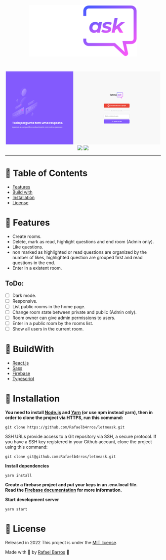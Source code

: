 <p align="center">
   <img src=".github/docs/images/logo.svg" width="350"/>
</p>

<br />

<p align="center">
   <img src=".github/docs/images/home.png" width="500"/>
   <img src=".github/docs/images/admin-vision.gif" width="500"/>
   <img src=".github/docs/images/user-vision.gif" width="500"/>
</p>

---

# :pushpin: Table of Contents

- [Features](#rocket-features)
- [Build with](#construction_worker-BuildWith)
- [Installation](#construction_worker-installation)
- [License](#closed_book-license)

# :rocket: Features

- Create rooms.
- Delete, mark as read, highlight questions and end room (Admin only).
- Like questions.
- non marked as highlighted or read questions are organized by the number of likes, highlighted question are grouped first and read questions in the end.
- Enter in a existent room.

## ToDo:

- [ ] Dark mode.
- [ ] Responsive.
- [ ] List public rooms in the home page.
- [ ] Change room state between private and public (Admin only).
- [ ] Room owner can give admin permissions to users.
- [ ] Enter in a public room by the rooms list.
- [ ] Show all users in the current room.

# :construction_worker: BuildWith

- [React.js](https://reactjs.org/)
- [Sass](https://sass-lang.com/)
- [Firebase](https://firebase.google.com/)
- [Typescript](https://www.typescriptlang.org/)

# :construction_worker: Installation

**You need to install [Node.js](https://nodejs.org/en/download/) and [Yarn](https://yarnpkg.com/) (or use npm instead yarn), then in order to clone the project via HTTPS, run this command:**

```
git clone https://github.com/Rafaelb4rros/letmeask.git
```

SSH URLs provide access to a Git repository via SSH, a secure protocol. If you have a SSH key registered in your Github account, clone the project using this command:

```
git clone git@github.com:Rafaelb4rros/letmeask.git
```

**Install dependencies**

```
yarn install
```

**Create a firebase project and put your keys in an .env.local file. <br> Read the [Firebase documentation](https://firebase.google.com/docs/web/setup) for more information.**

**Start development server**

```
yarn start
```

# :closed_book: License

Released in 2022
This project is under the [MIT license](https://github.com/Rafaelb4rros/letmeask/blob/main/LICENSE).

Made with 💜 by [Rafael Barros](https://github.com/Rafaelb4rros) 🚀
